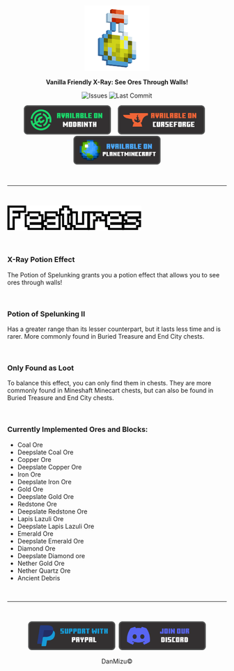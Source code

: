 <p align="center">
  <a style="text-decoration:none;" align="center" href='#'/>
    <img src="../.project/assets/potion_rendered.png" width="150rem" />
  </a>
</p>

<p align="center">
    <b>Vanilla Friendly X-Ray: See Ores Through Walls!</b>
</p>

<p align="center">
    <a style="text-decoration:none;" href="https://github.com/DansDatapacks/Potion-of-Spelunking/issues" target="_blank">
        <img height="30rem" src="https://img.shields.io/github/issues/DansDatapacks/Potion-of-Spelunking?color=red&style=for-the-badge" alt="Issues"/>
    </a>
    <a style="text-decoration:none;" href="https://github.com/DansDatapacks/Potion-of-Spelunking/commits" target="_blank">
        <img height="30rem" src="https://img.shields.io/github/last-commit/DansDatapacks/Potion-of-Spelunking?color=darkgreen&style=for-the-badge" alt="Last Commit"/>
    </a>
</p>

<p align="center">
    <a style="text-decoration:none;" href="https://modrinth.com/datapack/potion-of-spelunking" target="_blank">
        <img width="200rem" src="buttons/modrinth_button.png" alt="Available On Modrinth"/>
    </a>
    &nbsp;&nbsp;
    <a style="text-decoration:none;" href="https://www.curseforge.com/minecraft/texture-packs/potion-of-spelunking" target="_blank">
        <img width="200rem" src="buttons/curseforge_button.png" alt="Available On Curseforge"/>
    </a>
    &nbsp;&nbsp;
    <a style="text-decoration:none;" href="https://www.planetminecraft.com/data-pack/potion-of-spelunking-see-ores-through-walls/" target="_blank">
        <img width="200rem" src="buttons/planetminecraft_button.png" alt="Available On PlanetMinecraft"/>
    </a>
</p>

<br/>

<hr>

<br/>

<p>
 <img src="titles/features.png" alt="Features" />
</p>

<br/>

<h3>
 <strong>
X-Ray Potion Effect
 </strong>
</h3>

<p>
The Potion of Spelunking grants you a potion effect that allows you to see ores through walls!
</p>

<br/>

<h3>
 <strong>
Potion of Spelunking II
 </strong>
</h3>

<p>
Has a greater range than its lesser counterpart, but it lasts less time and is rarer. More commonly found in Buried Treasure and End City chests.
</p>

<br/>

<h3>
 <strong>
Only Found as Loot
 </strong>
</h3>

<p>
To balance this effect, you can only find them in chests. They are more commonly found in Mineshaft Minecart chests, but can also be found in Buried Treasure and End City chests.
</p>

<br/>

<h3>
 <strong>
Currently Implemented Ores and Blocks:
 </strong>
</h3>

<ul>
 <li>Coal Ore</li>
 <li>Deepslate Coal Ore</li>
 <li>Copper Ore</li>
 <li>Deepslate Copper Ore</li>
 <li>Iron Ore</li>
 <li>Deepslate Iron Ore</li>
 <li>Gold Ore</li>
 <li>Deepslate Gold Ore</li>
 <li>Redstone Ore</li>
 <li>Deepslate Redstone Ore</li>
 <li>Lapis Lazuli Ore</li>
 <li>Deepslate Lapis Lazuli Ore</li>
 <li>Emerald Ore</li>
 <li>Deepslate Emerald Ore</li>
 <li>Diamond Ore</li>
 <li>Deepslate Diamond ore</li>
 <li>Nether Gold Ore</li>
 <li>Nether Quartz Ore</li>
 <li>Ancient Debris</li>
</ul>

<br/>

<hr>

<br/>

<p align="center" style="display: flex; justify-content: center; align-items: center;">
    <a style="text-decoration:none;" href="https://www.paypal.com/paypalme/DanMizu" target="_blank">
        <img width="200rem" src="buttons/paypal_button.png" alt="Donation Button"/>
    </a>
    &nbsp;&nbsp;
    <a style="text-decoration:none;" href="https://discord.gg/xxybrgF" target="_blank">
        <img width="200rem" src="buttons/discord_button.png" alt="Discord Button"/>
    </a>
</p>

<p align="center">
DanMizu&copy;
</p>
